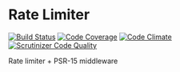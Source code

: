 # Rate Limiter

[![Build Status](https://travis-ci.org/alexpts/php-rate-limiter.svg?branch=master)](https://travis-ci.org/alexpts/php-rate-limiter)
[![Code Coverage](https://scrutinizer-ci.com/g/alexpts/php-rate-limiter/badges/coverage.png?b=master)](https://scrutinizer-ci.com/g/alexpts/php-rate-limiter/?branch=master)
[![Code Climate](https://codeclimate.com/github/alexpts/php-rate-limiter/badges/gpa.svg)](https://codeclimate.com/github/alexpts/php-rate-limiter)
[![Scrutinizer Code Quality](https://scrutinizer-ci.com/g/alexpts/php-rate-limiter/badges/quality-score.png?b=master)](https://scrutinizer-ci.com/g/alexpts/php-rate-limiter/?branch=master)


Rate limiter + PSR-15 middleware
